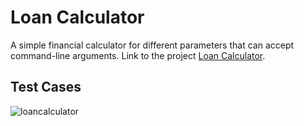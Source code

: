 # Loan Calculator
A simple financial calculator for different parameters that can accept command-line arguments. 
Link to the project [Loan Calculator](https://hyperskill.org/projects/90).

## Test Cases
![loancalculator](https://user-images.githubusercontent.com/63540951/99353900-06610280-28d8-11eb-9d9b-3eab13e3f8b0.gif)
